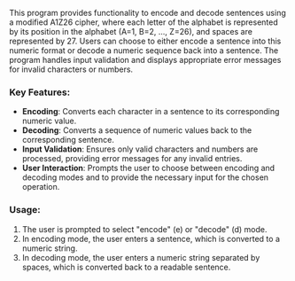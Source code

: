 This program provides functionality to encode and decode sentences using a modified A1Z26 cipher, where each letter of the alphabet is represented by its position in the alphabet (A=1, B=2, ..., Z=26), and spaces are represented by 27. Users can choose to either encode a sentence into this numeric format or decode a numeric sequence back into a sentence. The program handles input validation and displays appropriate error messages for invalid characters or numbers.

### Key Features:
- **Encoding**: Converts each character in a sentence to its corresponding numeric value.
- **Decoding**: Converts a sequence of numeric values back to the corresponding sentence.
- **Input Validation**: Ensures only valid characters and numbers are processed, providing error messages for any invalid entries.
- **User Interaction**: Prompts the user to choose between encoding and decoding modes and to provide the necessary input for the chosen operation.

### Usage:
1. The user is prompted to select "encode" (e) or "decode" (d) mode.
2. In encoding mode, the user enters a sentence, which is converted to a numeric string.
3. In decoding mode, the user enters a numeric string separated by spaces, which is converted back to a readable sentence.